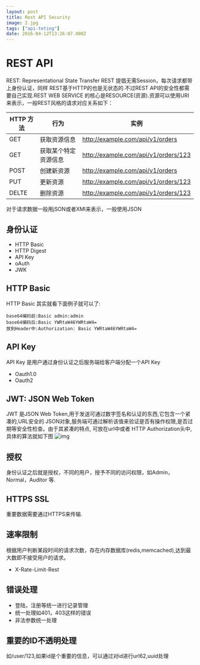 ```yaml
---
layout: post
title: Rest API Security
image: 2.jpg
tags: ["api-teting"]
date: 2016-04-12T13:26:07.000Z
---
```


# REST API

REST: Representational State Transfer REST 提倡无需Session，每次请求都带上身份认证，同样 REST基于HTTP的也是无状态的.不过REST API的安全性都需要自己实现.REST WEB SERVICE 的核心是RESOURCE(资源).资源可以使用URI来表示，一般REST风格的请求对应关系如下：

HTTP 方法 | 行为         | 实例
------- | ---------- | --------------------------------------
GET     | 获取资源信息     | <http://example.com/api/v1/orders>
GET     | 获取某个特定资源信息 | <http://example.com/api/v1/orders/123>
POST    | 创建新资源      | <http://example.com/api/v1/orders>
PUT     | 更新资源       | <http://example.com/api/v1/orders/123>
DELTE   | 删除资源       | <http://example.com/api/v1/orders/123>

对于请求数据一般用jSON或者XMl来表示，一般使用JSON

## 身份认证

- HTTP Basic
- HTTP Digest
- API Key
- oAuth
- JWK

## HTTP Basic

HTTP Basic 其实就看下面例子就可以了:

```
base64编码前:Basic admin:admin
base64编码后:Basic YWRtaW46YWRtaW4=
放到Header中:Authorization: Basic YWRtaW46YWRtaW4=
```

## API Key

API Key 是用户通过身份认证之后服务端给客户端分配一个API Key

- Oauth1.0
- Oauth2

## JWT: JSON Web Token

JWT 是JSON Web Token,用于发送可通过数字签名和认证的东西,它包含一个紧凑的,URL安全的 JSON对象,服务端可通过解析该值来验证是否有操作权限,是否过期等安全性检查。由于其紧凑的特点, 可放在url中或者 HTTP Authorization头中,具体的算法就如下图 ![img](/images/JWT.jpg)

## 授权

身份认证之后就是授权，不同的用户，授予不同的访问权限，如Admin，Normal，Auditor 等.

## HTTPS SSL

重要数据需要通过HTTPS来传输.

## 速率限制

根据用户判断某段时间的请求次数，存在内存数据库(redis,memcached),达到最大数即不接受用户的请求。

- X-Rate-Limit-Rest

## 错误处理

- 登陆，注册等统一进行记录管理
- 统一处理如401，403这样的错误
- 非法参数统一处理

## 重要的ID不透明处理

如/user/123,如果id是个重要的信息，可以通过对id进行url62,uuid处理
